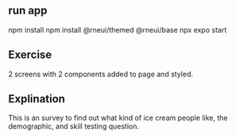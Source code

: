 ## run app
npm install
npm install @rneui/themed @rneui/base
npx expo start

## Exercise

2 screens with 2 components added to page and styled.

## Explination

This is an survey to find out what kind of ice cream people like, the demographic, and skill testing question.
